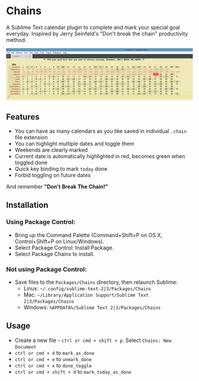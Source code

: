 # Chains
A Sublime Text calendar plugin to complete and mark your special goal everyday. Inspired by Jerry Seinfeld's "Don't break the chain" productivity method.

![](chains.png)


## Features

* You can have as many calendars as you like saved in individual `.chain` file extension
* You can highlight multiple dates and toggle them
* Weekends are clearly marked
* Current date is automatically highlighted in red, becomes green when toggled done
* Quick key binding to mark `today` done
* Forbid toggling on future dates

And remember __"Don't Break The Chain!"__


## Installation

### Using Package Control:

* Bring up the Command Palette (Command+Shift+P on OS X, Control+Shift+P on Linux/Windows).
* Select Package Control: Install Package.
* Select Package Chains to install.

### Not using Package Control:

* Save files to the `Packages/Chains` directory, then relaunch Sublime:
  * Linux: `~/.config/sublime-text-2|3/Packages/Chains`
  * Mac: `~/Library/Application Support/Sublime Text 2|3/Packages/Chains`
  * Windows: `%APPDATA%/Sublime Text 2|3/Packages/Chains`

## Usage
* Create a new file - `ctrl or cmd + shift + p`. Select `Chains: New Document`
* `ctrl or cmd + d` to `mark_as_done`
* `ctrl or cmd + e` to `unmark_done`
* `ctrl or cmd + x` to `done_toggle`
* `ctrl or cmd + shift + d` to `mark_today_as_done`
